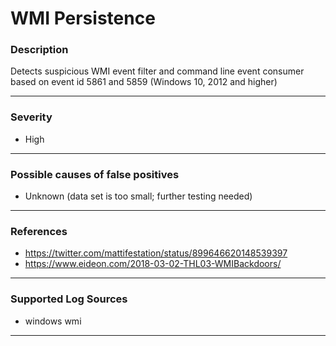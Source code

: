 # WMI Persistence
### Description

Detects suspicious WMI event filter and command line event consumer based on event id 5861 and 5859 (Windows 10, 2012 and higher)

-------------------
### Severity

- High

-------------------
<!---
### Detailed Information

- Why is this alert triggered?
- What are the typical causes that generate this alert? (e.g. port scans, unusual file access activity, etc...)
- Which corroborating information should be looked up?
- Any supporting queries to get more information?
- Any supporting visualizations to get more information?

-------------------
--->
### Possible causes of false positives

- Unknown (data set is too small; further testing needed)

-------------------
### References

- https://twitter.com/mattifestation/status/899646620148539397
- https://www.eideon.com/2018-03-02-THL03-WMIBackdoors/

-------------------
### Supported Log Sources

- windows wmi

-------------------
